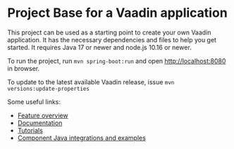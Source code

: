 # Project Base for a Vaadin application

This project can be used as a starting point to create your own Vaadin application.
It has the necessary dependencies and files to help you get started.
It requires Java 17 or newer and node.js 10.16 or newer.

To run the project, run `mvn spring-boot:run` and open [http://localhost:8080](http://localhost:8080) in browser.

To update to the latest available Vaadin release, issue `mvn 
versions:update-properties`

Some useful links:
- [Feature overview](https://vaadin.com/flow)
- [Documentation](https://vaadin.com/docs/flow/Overview.html)
- [Tutorials](https://vaadin.com/tutorials?q=tag:Flow) 
- [Component Java integrations and examples](https://vaadin.com/components)
